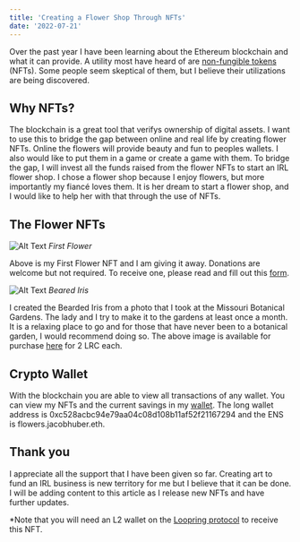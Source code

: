 ```yaml
---
title: 'Creating a Flower Shop Through NFTs'
date: '2022-07-21'
---
```


Over the past year I have been learning about the Ethereum blockchain and what it can provide. A utility most have heard of are [non-fungible tokens](https://en.wikipedia.org/wiki/Non-fungible_token) (NFTs). Some people seem skeptical of them, but I believe their utilizations are being discovered.

## Why NFTs?

The blockchain is a great tool that verifys ownership of digital assets. I want to use this to bridge the gap between online and real life by creating flower NFTs. Online the flowers will provide beauty and fun to peoples wallets. I also would like to put them in a game or create a game with them. To bridge the gap, I will invest all the funds raised from the flower NFTs to start an IRL flower shop. I chose a flower shop because I enjoy flowers, but more importantly my fiancé loves them. It is her dream to start a flower shop, and I would like to help her with that through the use of NFTs.

## The Flower NFTs

![Alt Text](/images/Flower-small.gif)
*First Flower*

Above is my First Flower NFT and I am giving it away. Donations are welcome but not required. To receive one, please read and fill out this [form](https://forms.office.com/r/HvjDR9b9qD).

![Alt Text](/images/BeardedIris.gif)
*Beared Iris*

I created the Bearded Iris from a photo that I took at the Missouri Botanical Gardens. The lady and I try to make it to the gardens at least once a month. It is a relaxing place to go and for those that have never been to a botanical garden, I would recommend doing so. The above image is available for purchase [here](https://forms.office.com/r/U7H2tZRrtk) for 2 LRC each.

## Crypto Wallet

With the blockchain you are able to view all transactions of any wallet. You can view my NFTs and the current savings in my [wallet](https://lexplorer.io/account/155667). The long wallet address is 0xc528acbc94e79aa04c08d108b11af52f21167294 and the ENS is flowers.jacobhuber.eth. 

## Thank you

I appreciate all the support that I have been given so far. Creating art to fund an IRL business is new territory for me but I believe that it can be done. I will be adding content to this article as I release new NFTs and have further updates.

*Note that you will need an L2 wallet on the [Loopring protocol](https://loopring.io/#/) to receive this NFT.
